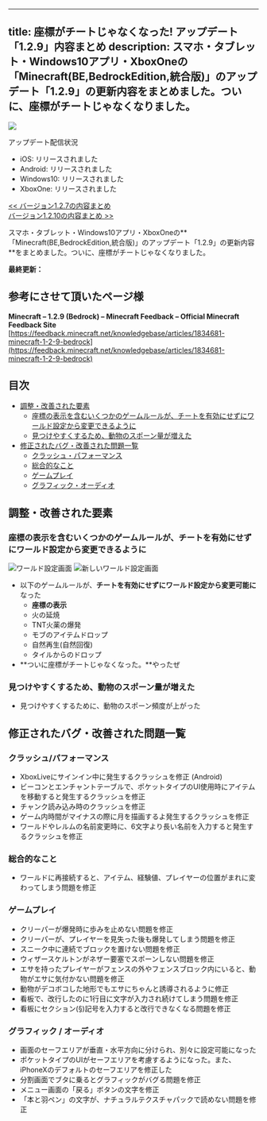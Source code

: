 
---
title: 座標がチートじゃなくなった! アップデート「1.2.9」内容まとめ
description: スマホ・タブレット・Windows10アプリ・XboxOneの「Minecraft(BE,BedrockEdition,統合版)」のアップデート「1.2.9」の更新内容をまとめました。ついに、座標がチートじゃなくなりました。
---

![](https://cdn-ak.f.st-hatena.com/images/fotolife/s/sasigume/20210208/20210208102656.png)

アップデート配信状況

*   iOS: リリースされました
*   Android: リリースされました
*   Windows10: リリースされました
*   XboxOne: リリースされました

[<< バージョン1.2.7の内容まとめ](https://www.napoan.com/bedrock-update-127/)  
[バージョン1.2.10の内容まとめ >>](https://www.napoan.com/bedrock-update-1210/)

スマホ・タブレット・Windows10アプリ・XboxOneの**「Minecraft(BE,BedrockEdition,統合版)」のアップデート「1.2.9」の更新内容**をまとめました。ついに、座標がチートじゃなくなりました。

**最終更新：**

## 参考にさせて頂いたページ様

**Minecraft – 1.2.9 (Bedrock) – Minecraft Feedback – Official Minecraft Feedback Site**  
[https://feedback.minecraft.net/knowledgebase/articles/1834681-minecraft-1-2-9-bedrock](https://feedback.minecraft.net/knowledgebase/articles/1834681-minecraft-1-2-9-bedrock)

## 目次

*   [調整・改善された要素](#tweaks)
    *   [座標の表示を含むいくつかのゲームルールが、チートを有効にせずにワールド設定から変更できるように](#gamerule)
    *   [見つけやすくするため、動物のスポーン量が増えた](#animal)
*   [修正されたバグ・改善された問題一覧](#bugfixes)
    *   [クラッシュ・パフォーマンス](#crush)
    *   [総合的なこと](#general)
    *   [ゲームプレイ](#gameplay)
    *   [グラフィック・オーディオ](#grau)

## 調整・改善された要素

### 座標の表示を含むいくつかのゲームルールが、チートを有効にせずにワールド設定から変更できるように

![ワールド設定画面](https://cdn-ak.f.st-hatena.com/images/fotolife/s/sasigume/20210208/20210208114751.png) ![新しいワールド設定画面](https://cdn-ak.f.st-hatena.com/images/fotolife/s/sasigume/20210208/20210208114756.png)

*   以下のゲームルールが、**チートを有効にせずにワールド設定から変更可能に**なった
    *   **座標の表示**
    *   火の延焼
    *   TNT火薬の爆発
    *   モブのアイテムドロップ
    *   自然再生(自然回復)
    *   タイルからのドロップ
*   **ついに座標がチートじゃなくなった。**やったぜ

### 見つけやすくするため、動物のスポーン量が増えた

*   見つけやすくするために、動物のスポーン頻度が上がった

## 修正されたバグ・改善された問題一覧

### クラッシュ/パフォーマンス

*   XboxLiveにサインイン中に発生するクラッシュを修正 (Android)
*   ビーコンとエンチャントテーブルで、ポケットタイプのUI使用時にアイテムを移動すると発生するクラッシュを修正
*   チャンク読み込み時のクラッシュを修正
*   ゲーム内時間がマイナスの際に月を描画するよ発生するクラッシュを修正
*   ワールドやレルムの名前変更時に、6文字より長い名前を入力すると発生するクラッシュを修正

### 総合的なこと

*   ワールドに再接続すると、アイテム、経験値、プレイヤーの位置がまれに変わってしまう問題を修正

### ゲームプレイ

*   クリーパーが爆発時に歩みを止めない問題を修正
*   クリーパーが、プレイヤーを見失った後も爆発してしまう問題を修正
*   スニーク中に連続でブロックを置けない問題を修正
*   ウィザースケルトンがネザー要塞でスポーンしない問題を修正
*   エサを持ったプレイヤーがフェンスの外やフェンスブロック内にいると、動物がエサに気付かない問題を修正
*   動物がデコボコした地形でもエサにちゃんと誘導されるように修正
*   看板で、改行したのに1行目に文字が入力され続けてしまう問題を修正
*   看板にセクション(§)記号を入力すると改行できなくなる問題を修正

### グラフィック / オーディオ

*   画面のセーフエリアが垂直・水平方向に分けられ、別々に設定可能になった
*   ポケットタイプのUIがセーフエリアを考慮するようになった。また、iPhoneXのデフォルトのセーフエリアを修正した
*   分割画面でブタに乗るとグラフィックがバグる問題を修正
*   メニュー画面の「戻る」ボタンの文字を修正
*   「本と羽ペン」の文字が、ナチュラルテクスチャパックで読めない問題を修正
